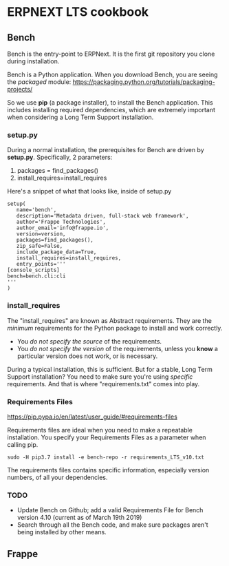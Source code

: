 # ERPNEXT LTS cookbook

## Bench
Bench is the entry-point to ERPNext.  It is the first git repository you clone during installation.

Bench is a Python application.  When you download Bench, you are seeing the _packaged_ module: https://packaging.python.org/tutorials/packaging-projects/

So we use **pip** (a package installer), to install the Bench application.  This includes installing required dependencies, which are extremely important when considering a Long Term Support installation.

### setup.py
During a normal installation, the prerequisites for Bench are driven by **setup.py**.  Specifically, 2 parameters:

1. packages = find_packages()
2. install_requires=install_requires

Here's a snippet of what that looks like, inside of setup.py

 ```
 setup(
	name='bench',
	description='Metadata driven, full-stack web framework',
	author='Frappe Technologies',
	author_email='info@frappe.io',
	version=version,
	packages=find_packages(),
	zip_safe=False,
	include_package_data=True,
	install_requires=install_requires,
	entry_points='''
[console_scripts]
bench=bench.cli:cli
'''
)
```
### install_requires 

The "install_requires" are known as Abstract requirements.  They are the _minimum_ requirements for the Python package to install and work correctly.
  * You _do not specify the source_ of the requirements.
  * You _do not specify the version_ of the requirements, unless you **know** a particular version does not work, or is necessary.

During a typical installation, this is sufficient.  But for a stable, Long Term Support installation?  You need to make sure you're using _specific_ requirements.  And that is where "requirements.txt" comes into play.

### Requirements Files
https://pip.pypa.io/en/latest/user_guide/#requirements-files

Requirements files are ideal when you need to make a repeatable installation.  You specify your Requirements Files as a parameter when calling pip.
```
sudo -H pip3.7 install -e bench-repo -r requirements_LTS_v10.txt
```

The requirements files contains specific information, especially version numbers, of all your dependencies.

### TODO
  - Update Bench on Github; add a valid Requirements File for Bench version 4.10 (current as of March 19th 2019)
  - Search through all the Bench code, and make sure packages aren't being installed by other means.
  
## Frappe
